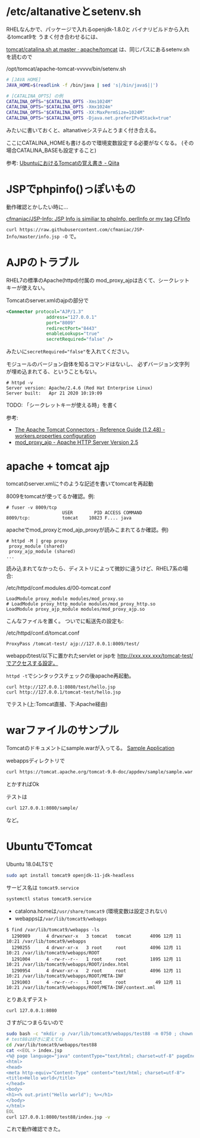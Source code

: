 
# /etc/altanativeとsetenv.sh

RHELなんかで、パッケージで入れるopenjdk-1.8.0と
バイナリビルドから入れるtomcat9を
うまく付き合わせるには、

[tomcat/catalina.sh at master · apache/tomcat](https://github.com/apache/tomcat/blob/master/bin/catalina.sh)
は、同じパスにあるsetenv.shを読むので

/opt/tomcat/apache-tomcat-vvvvv/bin/setenv.sh
```sh
# [JAVA HOME]
JAVA_HOME=$(readlink -f /bin/java | sed 's|/bin/java$||')

# [CATALINA_OPTS] の例
CATALINA_OPTS="$CATALINA_OPTS -Xms1024M"
CATALINA_OPTS="$CATALINA_OPTS -Xmx1024m"
CATALINA_OPTS="$CATALINA_OPTS -XX:MaxPermSize=1024M"
CATALINA_OPTS="$CATALINA_OPTS -Djava.net.preferIPv4Stack=true"
```
みたいに書いておくと、altanativeシステムとうまく付き合える。

ここにCATALINA_HOMEも書けるので環境変数設定する必要がなくなる。
(その場合CATALINA_BASEも設定すること)

参考:
[UbuntuにおけるTomcatの覚え書き - Qiita](https://qiita.com/hidekuro/items/119317f826253326e490)


# JSPでphpinfo()っぽいもの

動作確認とかしたい時に...

[cfmaniac/JSP-Info: JSP Info is similiar to phpInfo, perlInfo or my tag CFInfo](https://github.com/cfmaniac/JSP-Info)

`curl https://raw.githubusercontent.com/cfmaniac/JSP-Info/master/info.jsp -O`
で。


# AJPのトラブル

RHEL7の標準のApache(httpd)付属の
mod_proxy_ajpは古くて、シークレットキーが使えない。

Tomcatのserver.xmlのajpの部分で

```xml
<Connector protocol="AJP/1.3"
               address="127.0.0.1"
               port="8009"
               redirectPort="8443"
               enableLookups="true"
               secretRequired="false" />
```
みたいに`secretRequired="false"`を入れてください。

モジュールのバージョン自体を知るコマンドはないし、
必ずバージョン文字列が埋め込まれてる、ということもない。
```
# httpd -v
Server version: Apache/2.4.6 (Red Hat Enterprise Linux)
Server built:   Apr 21 2020 10:19:09
```

TODO: 「シークレットキーが使える時」を書く

参考:
- [The Apache Tomcat Connectors - Reference Guide (1.2.48) - workers.properties configuration](https://tomcat.apache.org/connectors-doc/reference/workers.html)
- [mod_proxy_ajp - Apache HTTP Server Version 2.5](https://httpd.apache.org/docs/trunk/en/mod/mod_proxy_ajp.html)

# apache + tomcat ajp

tomcatのserver.xmlに↑のような記述を書いてtomcatを再起動

8009をtomcatが使ってるか確認。例:
```
# fuser -v 8009/tcp
                     USER        PID ACCESS COMMAND
8009/tcp:            tomcat    10823 F.... java
```

apacheでmod_proxyとmod_ajp_proxyが読みこまれてるか確認。例)
```
# httpd -M | grep proxy
 proxy_module (shared)
 proxy_ajp_module (shared)
...
```

読み込まれてなかったら、ディストリによって微妙に違うけど、RHEL7系の場合:

/etc/httpd/conf.modules.d/00-tomcat.conf
```
LoadModule proxy_module modules/mod_proxy.so
# LoadModule proxy_http_module modules/mod_proxy_http.so
LoadModule proxy_ajp_module modules/mod_proxy_ajp.so
```
こんなファイルを置く。
ついでに転送先の設定も:

/etc/httpd/conf.d/tomcat.conf
```
ProxyPass /tomcat-test/ ajp://127.0.0.1:8009/test/
```
webappのtest/以下に置かれたservlet or jspを
http://xxx.xxx.xxx/tomcat-test/でアクセスする設定。

`httpd -t`でシンタックスチェックの後apache再起動。

```
curl http://127.0.0.1:8080/test/hello.jsp
curl http://127.0.0.1/tomcat-test/hello.jsp
```
でテスト(上:Tomcat直接、下:Apache経由)

# warファイルのサンプル

Tomcatのドキュメントにsample.warが入ってる。
[Sample Application](https://tomcat.apache.org/tomcat-9.0-doc/appdev/sample/)

webappsディレクトリで
```sh
curl https://tomcat.apache.org/tomcat-9.0-doc/appdev/sample/sample.war -O
```
とかすればOk

テストは
```sh
curl 127.0.0.1:8080/sample/
```
など。

# UbuntuでTomcat

Ubuntu 18.04LTSで
```sh
sudo apt install tomcat9 openjdk-11-jdk-headless
```
サービス名は `tomcat9.service`
```sh
systemctl status tomcat9.service
```
- catalona.homeは`/usr/share/tomcat9` (環境変数は設定されない)
- webappsは`/var/lib/tomcat9/webapps`

```
$ find /var/lib/tomcat9/webapps -ls
  1290989      4 drwxrwxr-x   3 tomcat   tomcat       4096 12月 11 10:21 /var/lib/tomcat9/webapps
  1290255      4 drwxr-xr-x   3 root     root         4096 12月 11 10:21 /var/lib/tomcat9/webapps/ROOT
  1291004      4 -rw-r--r--   1 root     root         1895 12月 11 10:21 /var/lib/tomcat9/webapps/ROOT/index.html
  1290954      4 drwxr-xr-x   2 root     root         4096 12月 11 10:21 /var/lib/tomcat9/webapps/ROOT/META-INF
  1291003      4 -rw-r--r--   1 root     root           49 12月 11 10:21 /var/lib/tomcat9/webapps/ROOT/META-INF/context.xml
```

とりあえずテスト
```sh
curl 127.0.0.1:8080
```

さすがにつまらないので
```sh
sudo bash -c "mkdir -p /var/lib/tomcat9/webapps/test88 -m 0750 ; chown $UID:tomcat /var/lib/tomcat9/webapps/test88"
# test88は好きに変えてね
cd /var/lib/tomcat9/webapps/test88
cat <<EOL > index.jsp
<%@ page language="java" contentType="text/html; charset=utf-8" pageEncoding="utf-8" session="false"%><!DOCTYPE html>
<html>
<head>
<meta http-equiv="Content-Type" content="text/html; charset=utf-8">
<title>Hello world</title>
</head>
<body>
<h1><% out.print("Hello world"); %></h1>
</body>
</html>
EOL
curl 127.0.0.1:8080/test88/index.jsp -v
```

これで動作確認できた。